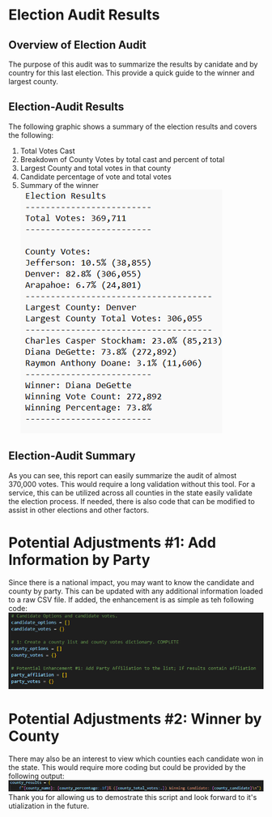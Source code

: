 # Election Audit Results
## Overview of Election Audit
The purpose of this audit was to summarize the results by canidate and by country for this last election. This provide a quick guide to the winner and largest county.

## Election-Audit Results

The following graphic shows a summary of the election results and covers the following:
1) Total Votes Cast
2) Breakdown of County Votes by total cast and percent of total
3) Largest County and total votes in that county
4) Candidate percentage of vote and total votes
5) Summary of the winner
![](https://github.com/NortonAAA/Election_Analysis/blob/main/Total_Election_Report.png)

## Election-Audit Summary
As you can see, this report can easily summarize the audit of almost 370,000 votes. This would require a long validation without this tool. For a service, this can be utilized across all counties in the state easily validate the election process. If needed, there is also code that can be modified to assist in other elections and other factors. 
# Potential Adjustments #1: Add Information by Party
Since there is a national impact, you may want to know the candidate and county by party. This can be updated with any additional information loaded to a raw CSV file. If added, the enhancement is as simple as teh following code:
![](https://github.com/NortonAAA/Election_Analysis/blob/main/Potential_Enhancement_1.png)
# Potential Adjustments #2: Winner by County
There may also be an interest to view which counties each candidate won in the state. This would require more coding but could be provided by the following output:
![](https://github.com/NortonAAA/Election_Analysis/blob/main/Potential_Enhancement_2.png)
Thank you for allowing us to demostrate this script and look forward to it's utialization in the future.